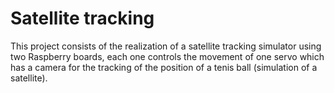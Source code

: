 # Satellite tracking
This project consists of the realization of a satellite tracking simulator using two Raspberry boards, each one controls the movement of one servo which has a camera for the tracking of the position of a tenis ball (simulation of a satellite).
